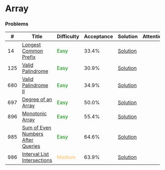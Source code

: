 Array
===

### Problems
| #   | Title    |   Difficulty | Acceptance |Solution  | Attention |
| --- | --- | --- | --- | --- | --- |
|14 | [Longest Common Prefix](https://leetcode.com/problems/longest-common-prefix/) | <span style="color:green">Easy</span> | 33.4% |[Solution](../problems/14.md)| |
|125 | [Valid Palindrome](https://leetcode.com/problems/valid-palindrome/) | <span style="color:green">Easy</span> | 30.9% |[Solution](../problems/125.md)||
|680 | [Valid Palindrome II](https://leetcode.com/problems/valid-palindrome-ii/) |<span style="color:green">Easy</span>  | 34.9% |[Solution](../problems/680.md) | |
|697  | [Degree of an Array](https://leetcode.com/problems/degree-of-an-array/) | <span style="color:green">Easy</span> | 50.0% |[Solution](../problems/697.md)| |
|896 | [Monotonic Array](https://leetcode.com/problems/monotonic-array/) | <span style="color:green">Easy</span> | 55.4% |[Solution](../problems/896.md)||
|985 | [Sum of Even Numbers After Queries](https://leetcode.com/problems/sum-of-even-numbers-after-queries/) | <span style="color:green">Easy</span>| 64.6% |[Solution](../problems/985.md)| |
|986 | [Interval List Intersections](https://leetcode.com/problems/interval-list-intersections/) | <span style="color:#FABC60">Medium</span> | 63.9% |[Solution](../problems/986.md) | |